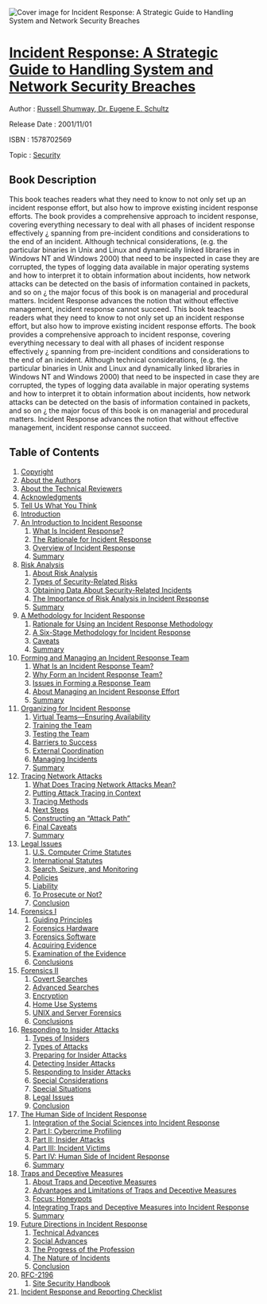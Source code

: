 ![Cover image for Incident Response: A Strategic Guide to Handling System and Network Security Breaches](https://imgdetail.ebookreading.net/cover/cover/security/EB1578702569.jpg)

[Incident Response: A Strategic Guide to Handling System and Network Security Breaches](https://ebookreading.net/view/book/Incident+Response%3A+A+Strategic+Guide+to+Handling+System+and+Network+Security+Breaches-EB1578702569_1.html "Incident Response: A Strategic Guide to Handling System and Network Security Breaches")
====================================================================================================================

Author : [Russell Shumway](https://ebookreading.net/search/author/Russell+Shumway),[ Dr. Eugene E. Schultz](https://ebookreading.net/search/author/+Dr.+Eugene+E.+Schultz)

Release Date : 2001/11/01

ISBN : 1578702569

Topic : [Security](https://ebookreading.net/search/category/security)

Book Description
-----------------

This book teaches readers what they need to know to not only set up an incident response effort, but also how to improve existing incident response efforts. The book provides a comprehensive approach to incident response, covering everything necessary to deal with all phases of incident response effectively ¿ spanning from pre-incident conditions and considerations to the end of an incident.
Although technical considerations, (e.g. the particular binaries in Unix and Linux and dynamically linked libraries in Windows NT and Windows 2000) that need to be inspected in case they are corrupted, the types of logging data available in major operating systems and how to interpret it to obtain information about incidents, how network attacks can be detected on the basis of information contained in packets, and so on ¿ the major focus of this book is on managerial and procedural matters. Incident Response advances the notion that without effective management, incident response cannot succeed.
              This book teaches readers what they need to know to not only set up an incident response effort, but also how to improve existing incident response efforts. The book provides a comprehensive approach to incident response, covering everything necessary to deal with all phases of incident response effectively ¿ spanning from pre-incident conditions and considerations to the end of an incident.
Although technical considerations, (e.g. the particular binaries in Unix and Linux and dynamically linked libraries in Windows NT and Windows 2000) that need to be inspected in case they are corrupted, the types of logging data available in major operating systems and how to interpret it to obtain information about incidents, how network attacks can be detected on the basis of information contained in packets, and so on ¿ the major focus of this book is on managerial and procedural matters. Incident Response advances the notion that without effective management, incident response cannot succeed.
              
Table of Contents
-----------------

1. [Copyright](https://ebookreading.net/view/book/Incident+Response%3A+A+Strategic+Guide+to+Handling+System+and+Network+Security+Breaches-EB1578702569_1.html)
1. [About the Authors](https://ebookreading.net/view/book/Incident+Response%3A+A+Strategic+Guide+to+Handling+System+and+Network+Security+Breaches-EB1578702569_2.html)
1. [About the Technical Reviewers](https://ebookreading.net/view/book/Incident+Response%3A+A+Strategic+Guide+to+Handling+System+and+Network+Security+Breaches-EB1578702569_3.html)
1. [Acknowledgments](https://ebookreading.net/view/book/Incident+Response%3A+A+Strategic+Guide+to+Handling+System+and+Network+Security+Breaches-EB1578702569_4.html)
1. [Tell Us What You Think](https://ebookreading.net/view/book/Incident+Response%3A+A+Strategic+Guide+to+Handling+System+and+Network+Security+Breaches-EB1578702569_5.html)
1. [Introduction](https://ebookreading.net/view/book/Incident+Response%3A+A+Strategic+Guide+to+Handling+System+and+Network+Security+Breaches-EB1578702569_6.html)
1. [An Introduction to Incident Response](https://ebookreading.net/view/book/Incident+Response%3A+A+Strategic+Guide+to+Handling+System+and+Network+Security+Breaches-EB1578702569_7.html)
    1. [What Is Incident Response?](https://ebookreading.net/view/book/Incident+Response%3A+A+Strategic+Guide+to+Handling+System+and+Network+Security+Breaches-EB1578702569_8.html)
    1. [The Rationale for Incident Response](https://ebookreading.net/view/book/Incident+Response%3A+A+Strategic+Guide+to+Handling+System+and+Network+Security+Breaches-EB1578702569_9.html)
    1. [Overview of Incident Response](https://ebookreading.net/view/book/Incident+Response%3A+A+Strategic+Guide+to+Handling+System+and+Network+Security+Breaches-EB1578702569_10.html)
    1. [Summary](https://ebookreading.net/view/book/Incident+Response%3A+A+Strategic+Guide+to+Handling+System+and+Network+Security+Breaches-EB1578702569_11.html)
1. [Risk Analysis](https://ebookreading.net/view/book/Incident+Response%3A+A+Strategic+Guide+to+Handling+System+and+Network+Security+Breaches-EB1578702569_12.html)
    1. [About Risk Analysis](https://ebookreading.net/view/book/Incident+Response%3A+A+Strategic+Guide+to+Handling+System+and+Network+Security+Breaches-EB1578702569_13.html)
    1. [Types of Security-Related Risks](https://ebookreading.net/view/book/Incident+Response%3A+A+Strategic+Guide+to+Handling+System+and+Network+Security+Breaches-EB1578702569_14.html)
    1. [Obtaining Data About Security-Related Incidents](https://ebookreading.net/view/book/Incident+Response%3A+A+Strategic+Guide+to+Handling+System+and+Network+Security+Breaches-EB1578702569_15.html)
    1. [The Importance of Risk Analysis in Incident Response](https://ebookreading.net/view/book/Incident+Response%3A+A+Strategic+Guide+to+Handling+System+and+Network+Security+Breaches-EB1578702569_16.html)
    1. [Summary](https://ebookreading.net/view/book/Incident+Response%3A+A+Strategic+Guide+to+Handling+System+and+Network+Security+Breaches-EB1578702569_17.html)
1. [A Methodology for Incident Response](https://ebookreading.net/view/book/Incident+Response%3A+A+Strategic+Guide+to+Handling+System+and+Network+Security+Breaches-EB1578702569_18.html)
    1. [Rationale for Using an Incident Response Methodology](https://ebookreading.net/view/book/Incident+Response%3A+A+Strategic+Guide+to+Handling+System+and+Network+Security+Breaches-EB1578702569_19.html)
    1. [A Six-Stage Methodology for Incident Response](https://ebookreading.net/view/book/Incident+Response%3A+A+Strategic+Guide+to+Handling+System+and+Network+Security+Breaches-EB1578702569_20.html)
    1. [Caveats](https://ebookreading.net/view/book/Incident+Response%3A+A+Strategic+Guide+to+Handling+System+and+Network+Security+Breaches-EB1578702569_21.html)
    1. [Summary](https://ebookreading.net/view/book/Incident+Response%3A+A+Strategic+Guide+to+Handling+System+and+Network+Security+Breaches-EB1578702569_22.html)
1. [Forming and Managing an Incident Response Team](https://ebookreading.net/view/book/Incident+Response%3A+A+Strategic+Guide+to+Handling+System+and+Network+Security+Breaches-EB1578702569_23.html)
    1. [What Is an Incident Response Team?](https://ebookreading.net/view/book/Incident+Response%3A+A+Strategic+Guide+to+Handling+System+and+Network+Security+Breaches-EB1578702569_24.html)
    1. [Why Form an Incident Response Team?](https://ebookreading.net/view/book/Incident+Response%3A+A+Strategic+Guide+to+Handling+System+and+Network+Security+Breaches-EB1578702569_26.html)
    1. [Issues in Forming a Response Team](https://ebookreading.net/view/book/Incident+Response%3A+A+Strategic+Guide+to+Handling+System+and+Network+Security+Breaches-EB1578702569_0.html)
    1. [About Managing an Incident Response Effort](https://ebookreading.net/view/book/Incident+Response%3A+A+Strategic+Guide+to+Handling+System+and+Network+Security+Breaches-EB1578702569_27.html)
    1. [Summary](https://ebookreading.net/view/book/Incident+Response%3A+A+Strategic+Guide+to+Handling+System+and+Network+Security+Breaches-EB1578702569_28.html)
1. [Organizing for Incident Response](https://ebookreading.net/view/book/Incident+Response%3A+A+Strategic+Guide+to+Handling+System+and+Network+Security+Breaches-EB1578702569_29.html)
    1. [Virtual Teams—Ensuring Availability](https://ebookreading.net/view/book/Incident+Response%3A+A+Strategic+Guide+to+Handling+System+and+Network+Security+Breaches-EB1578702569_30.html)
    1. [Training the Team](https://ebookreading.net/view/book/Incident+Response%3A+A+Strategic+Guide+to+Handling+System+and+Network+Security+Breaches-EB1578702569_31.html)
    1. [Testing the Team](https://ebookreading.net/view/book/Incident+Response%3A+A+Strategic+Guide+to+Handling+System+and+Network+Security+Breaches-EB1578702569_32.html)
    1. [Barriers to Success](https://ebookreading.net/view/book/Incident+Response%3A+A+Strategic+Guide+to+Handling+System+and+Network+Security+Breaches-EB1578702569_33.html)
    1. [External Coordination](https://ebookreading.net/view/book/Incident+Response%3A+A+Strategic+Guide+to+Handling+System+and+Network+Security+Breaches-EB1578702569_34.html)
    1. [Managing Incidents](https://ebookreading.net/view/book/Incident+Response%3A+A+Strategic+Guide+to+Handling+System+and+Network+Security+Breaches-EB1578702569_35.html)
    1. [Summary](https://ebookreading.net/view/book/Incident+Response%3A+A+Strategic+Guide+to+Handling+System+and+Network+Security+Breaches-EB1578702569_36.html)
1. [Tracing Network Attacks](https://ebookreading.net/view/book/Incident+Response%3A+A+Strategic+Guide+to+Handling+System+and+Network+Security+Breaches-EB1578702569_37.html)
    1. [What Does Tracing Network Attacks Mean?](https://ebookreading.net/view/book/Incident+Response%3A+A+Strategic+Guide+to+Handling+System+and+Network+Security+Breaches-EB1578702569_38.html)
    1. [Putting Attack Tracing in Context](https://ebookreading.net/view/book/Incident+Response%3A+A+Strategic+Guide+to+Handling+System+and+Network+Security+Breaches-EB1578702569_39.html)
    1. [Tracing Methods](https://ebookreading.net/view/book/Incident+Response%3A+A+Strategic+Guide+to+Handling+System+and+Network+Security+Breaches-EB1578702569_40.html)
    1. [Next Steps](https://ebookreading.net/view/book/Incident+Response%3A+A+Strategic+Guide+to+Handling+System+and+Network+Security+Breaches-EB1578702569_41.html)
    1. [Constructing an “Attack Path”](https://ebookreading.net/view/book/Incident+Response%3A+A+Strategic+Guide+to+Handling+System+and+Network+Security+Breaches-EB1578702569_42.html)
    1. [Final Caveats](https://ebookreading.net/view/book/Incident+Response%3A+A+Strategic+Guide+to+Handling+System+and+Network+Security+Breaches-EB1578702569_43.html)
    1. [Summary](https://ebookreading.net/view/book/Incident+Response%3A+A+Strategic+Guide+to+Handling+System+and+Network+Security+Breaches-EB1578702569_44.html)
1. [Legal Issues](https://ebookreading.net/view/book/Incident+Response%3A+A+Strategic+Guide+to+Handling+System+and+Network+Security+Breaches-EB1578702569_45.html)
    1. [U.S. Computer Crime Statutes](https://ebookreading.net/view/book/Incident+Response%3A+A+Strategic+Guide+to+Handling+System+and+Network+Security+Breaches-EB1578702569_46.html)
    1. [International Statutes](https://ebookreading.net/view/book/Incident+Response%3A+A+Strategic+Guide+to+Handling+System+and+Network+Security+Breaches-EB1578702569_47.html)
    1. [Search, Seizure, and Monitoring](https://ebookreading.net/view/book/Incident+Response%3A+A+Strategic+Guide+to+Handling+System+and+Network+Security+Breaches-EB1578702569_48.html)
    1. [Policies](https://ebookreading.net/view/book/Incident+Response%3A+A+Strategic+Guide+to+Handling+System+and+Network+Security+Breaches-EB1578702569_49.html)
    1. [Liability](https://ebookreading.net/view/book/Incident+Response%3A+A+Strategic+Guide+to+Handling+System+and+Network+Security+Breaches-EB1578702569_50.html)
    1. [To Prosecute or Not?](https://ebookreading.net/view/book/Incident+Response%3A+A+Strategic+Guide+to+Handling+System+and+Network+Security+Breaches-EB1578702569_51.html)
    1. [Conclusion](https://ebookreading.net/view/book/Incident+Response%3A+A+Strategic+Guide+to+Handling+System+and+Network+Security+Breaches-EB1578702569_52.html)
1. [Forensics I](https://ebookreading.net/view/book/Incident+Response%3A+A+Strategic+Guide+to+Handling+System+and+Network+Security+Breaches-EB1578702569_53.html)
    1. [Guiding Principles](https://ebookreading.net/view/book/Incident+Response%3A+A+Strategic+Guide+to+Handling+System+and+Network+Security+Breaches-EB1578702569_54.html)
    1. [Forensics Hardware](https://ebookreading.net/view/book/Incident+Response%3A+A+Strategic+Guide+to+Handling+System+and+Network+Security+Breaches-EB1578702569_55.html)
    1. [Forensics Software](https://ebookreading.net/view/book/Incident+Response%3A+A+Strategic+Guide+to+Handling+System+and+Network+Security+Breaches-EB1578702569_56.html)
    1. [Acquiring Evidence](https://ebookreading.net/view/book/Incident+Response%3A+A+Strategic+Guide+to+Handling+System+and+Network+Security+Breaches-EB1578702569_57.html)
    1. [Examination of the Evidence](https://ebookreading.net/view/book/Incident+Response%3A+A+Strategic+Guide+to+Handling+System+and+Network+Security+Breaches-EB1578702569_58.html)
    1. [Conclusions](https://ebookreading.net/view/book/Incident+Response%3A+A+Strategic+Guide+to+Handling+System+and+Network+Security+Breaches-EB1578702569_59.html)
1. [Forensics II](https://ebookreading.net/view/book/Incident+Response%3A+A+Strategic+Guide+to+Handling+System+and+Network+Security+Breaches-EB1578702569_61.html)
    1. [Covert Searches](https://ebookreading.net/view/book/Incident+Response%3A+A+Strategic+Guide+to+Handling+System+and+Network+Security+Breaches-EB1578702569_0.html)
    1. [Advanced Searches](https://ebookreading.net/view/book/Incident+Response%3A+A+Strategic+Guide+to+Handling+System+and+Network+Security+Breaches-EB1578702569_63.html)
    1. [Encryption](https://ebookreading.net/view/book/Incident+Response%3A+A+Strategic+Guide+to+Handling+System+and+Network+Security+Breaches-EB1578702569_0.html)
    1. [Home Use Systems](https://ebookreading.net/view/book/Incident+Response%3A+A+Strategic+Guide+to+Handling+System+and+Network+Security+Breaches-EB1578702569_64.html)
    1. [UNIX and Server Forensics](https://ebookreading.net/view/book/Incident+Response%3A+A+Strategic+Guide+to+Handling+System+and+Network+Security+Breaches-EB1578702569_65.html)
    1. [Conclusions](https://ebookreading.net/view/book/Incident+Response%3A+A+Strategic+Guide+to+Handling+System+and+Network+Security+Breaches-EB1578702569_66.html)
1. [Responding to Insider Attacks](https://ebookreading.net/view/book/Incident+Response%3A+A+Strategic+Guide+to+Handling+System+and+Network+Security+Breaches-EB1578702569_67.html)
    1. [Types of Insiders](https://ebookreading.net/view/book/Incident+Response%3A+A+Strategic+Guide+to+Handling+System+and+Network+Security+Breaches-EB1578702569_68.html)
    1. [Types of Attacks](https://ebookreading.net/view/book/Incident+Response%3A+A+Strategic+Guide+to+Handling+System+and+Network+Security+Breaches-EB1578702569_69.html)
    1. [Preparing for Insider Attacks](https://ebookreading.net/view/book/Incident+Response%3A+A+Strategic+Guide+to+Handling+System+and+Network+Security+Breaches-EB1578702569_70.html)
    1. [Detecting Insider Attacks](https://ebookreading.net/view/book/Incident+Response%3A+A+Strategic+Guide+to+Handling+System+and+Network+Security+Breaches-EB1578702569_71.html)
    1. [Responding to Insider Attacks](https://ebookreading.net/view/book/Incident+Response%3A+A+Strategic+Guide+to+Handling+System+and+Network+Security+Breaches-EB1578702569_72.html)
    1. [Special Considerations](https://ebookreading.net/view/book/Incident+Response%3A+A+Strategic+Guide+to+Handling+System+and+Network+Security+Breaches-EB1578702569_73.html)
    1. [Special Situations](https://ebookreading.net/view/book/Incident+Response%3A+A+Strategic+Guide+to+Handling+System+and+Network+Security+Breaches-EB1578702569_74.html)
    1. [Legal Issues](https://ebookreading.net/view/book/Incident+Response%3A+A+Strategic+Guide+to+Handling+System+and+Network+Security+Breaches-EB1578702569_75.html)
    1. [Conclusion](https://ebookreading.net/view/book/Incident+Response%3A+A+Strategic+Guide+to+Handling+System+and+Network+Security+Breaches-EB1578702569_76.html)
1. [The Human Side of Incident Response](https://ebookreading.net/view/book/Incident+Response%3A+A+Strategic+Guide+to+Handling+System+and+Network+Security+Breaches-EB1578702569_77.html)
    1. [Integration of the Social Sciences into Incident Response](https://ebookreading.net/view/book/Incident+Response%3A+A+Strategic+Guide+to+Handling+System+and+Network+Security+Breaches-EB1578702569_78.html)
    1. [Part I: Cybercrime Profiling](https://ebookreading.net/view/book/Incident+Response%3A+A+Strategic+Guide+to+Handling+System+and+Network+Security+Breaches-EB1578702569_80.html)
    1. [Part II: Insider Attacks](https://ebookreading.net/view/book/Incident+Response%3A+A+Strategic+Guide+to+Handling+System+and+Network+Security+Breaches-EB1578702569_81.html)
    1. [Part III: Incident Victims](https://ebookreading.net/view/book/Incident+Response%3A+A+Strategic+Guide+to+Handling+System+and+Network+Security+Breaches-EB1578702569_82.html)
    1. [Part IV: Human Side of Incident Response](https://ebookreading.net/view/book/Incident+Response%3A+A+Strategic+Guide+to+Handling+System+and+Network+Security+Breaches-EB1578702569_83.html)
    1. [Summary](https://ebookreading.net/view/book/Incident+Response%3A+A+Strategic+Guide+to+Handling+System+and+Network+Security+Breaches-EB1578702569_84.html)
1. [Traps and Deceptive Measures](https://ebookreading.net/view/book/Incident+Response%3A+A+Strategic+Guide+to+Handling+System+and+Network+Security+Breaches-EB1578702569_85.html)
    1. [About Traps and Deceptive Measures](https://ebookreading.net/view/book/Incident+Response%3A+A+Strategic+Guide+to+Handling+System+and+Network+Security+Breaches-EB1578702569_86.html)
    1. [Advantages and Limitations of Traps and Deceptive Measures](https://ebookreading.net/view/book/Incident+Response%3A+A+Strategic+Guide+to+Handling+System+and+Network+Security+Breaches-EB1578702569_87.html)
    1. [Focus: Honeypots](https://ebookreading.net/view/book/Incident+Response%3A+A+Strategic+Guide+to+Handling+System+and+Network+Security+Breaches-EB1578702569_88.html)
    1. [Integrating Traps and Deceptive Measures into Incident Response](https://ebookreading.net/view/book/Incident+Response%3A+A+Strategic+Guide+to+Handling+System+and+Network+Security+Breaches-EB1578702569_89.html)
    1. [Summary](https://ebookreading.net/view/book/Incident+Response%3A+A+Strategic+Guide+to+Handling+System+and+Network+Security+Breaches-EB1578702569_90.html)
1. [Future Directions in Incident Response](https://ebookreading.net/view/book/Incident+Response%3A+A+Strategic+Guide+to+Handling+System+and+Network+Security+Breaches-EB1578702569_91.html)
    1. [Technical Advances](https://ebookreading.net/view/book/Incident+Response%3A+A+Strategic+Guide+to+Handling+System+and+Network+Security+Breaches-EB1578702569_92.html)
    1. [Social Advances](https://ebookreading.net/view/book/Incident+Response%3A+A+Strategic+Guide+to+Handling+System+and+Network+Security+Breaches-EB1578702569_93.html)
    1. [The Progress of the Profession](https://ebookreading.net/view/book/Incident+Response%3A+A+Strategic+Guide+to+Handling+System+and+Network+Security+Breaches-EB1578702569_94.html)
    1. [The Nature of Incidents](https://ebookreading.net/view/book/Incident+Response%3A+A+Strategic+Guide+to+Handling+System+and+Network+Security+Breaches-EB1578702569_95.html)
    1. [Conclusion](https://ebookreading.net/view/book/Incident+Response%3A+A+Strategic+Guide+to+Handling+System+and+Network+Security+Breaches-EB1578702569_96.html)
1. [RFC-2196](https://ebookreading.net/view/book/Incident+Response%3A+A+Strategic+Guide+to+Handling+System+and+Network+Security+Breaches-EB1578702569_97.html)
    1. [Site Security Handbook](https://ebookreading.net/view/book/Incident+Response%3A+A+Strategic+Guide+to+Handling+System+and+Network+Security+Breaches-EB1578702569_0.html)
1. [Incident Response and Reporting Checklist](https://ebookreading.net/view/book/Incident+Response%3A+A+Strategic+Guide+to+Handling+System+and+Network+Security+Breaches-EB1578702569_98.html)
